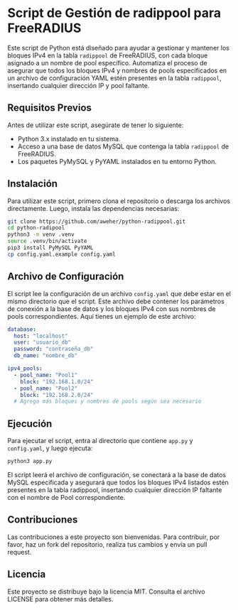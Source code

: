 # Script de Gestión de radippool para FreeRADIUS

Este script de Python está diseñado para ayudar a gestionar y mantener los bloques IPv4 en la tabla `radippool` de FreeRADIUS, con cada bloque asignado a un nombre de pool específico. Automatiza el proceso de asegurar que todos los bloques IPv4 y nombres de pools especificados en un archivo de configuración YAML estén presentes en la tabla `radippool`, insertando cualquier dirección IP y pool faltante.

## Requisitos Previos

Antes de utilizar este script, asegúrate de tener lo siguiente:

* Python 3.x instalado en tu sistema.
* Acceso a una base de datos MySQL que contenga la tabla `radippool` de FreeRADIUS.
* Los paquetes PyMySQL y PyYAML instalados en tu entorno Python.

## Instalación

Para utilizar este script, primero clona el repositorio o descarga los archivos directamente. Luego, instala las dependencias necesarias:

```bash
git clone https://github.com/aweher/python-radippool.git
cd python-radipool
python3 -m venv .venv
source .venv/bin/activate
pip3 install PyMySQL PyYAML
cp config.yaml.example config.yaml
```

## Archivo de Configuración

El script lee la configuración de un archivo `config.yaml` que debe estar en el mismo directorio que el script. Este archivo debe contener los parámetros de conexión a la base de datos y los bloques IPv4 con sus nombres de pools correspondientes. Aquí tienes un ejemplo de este archivo:

```yaml
database:
  host: "localhost"
  user: "usuario_db"
  password: "contraseña_db"
  db_name: "nombre_db"

ipv4_pools:
  - pool_name: "Pool1"
    block: "192.168.1.0/24"
  - pool_name: "Pool2"
    block: "192.168.2.0/24"
  # Agrega más bloques y nombres de pools según sea necesario
```

## Ejecución

Para ejecutar el script, entra al directorio que contiene `app.py` y `config.yaml`, y luego ejecuta:

```bash
python3 app.py
```

El script leerá el archivo de configuración, se conectará a la base de datos MySQL especificada y asegurará que todos los bloques IPv4 listados estén presentes en la tabla radippool, insertando cualquier dirección IP faltante con el nombre de Pool correspondiente.

## Contribuciones

Las contribuciones a este proyecto son bienvenidas. Para contribuir, por favor, haz un fork del repositorio, realiza tus cambios y envía un pull request.

## Licencia

Este proyecto se distribuye bajo la licencia MIT. Consulta el archivo LICENSE para obtener más detalles.
